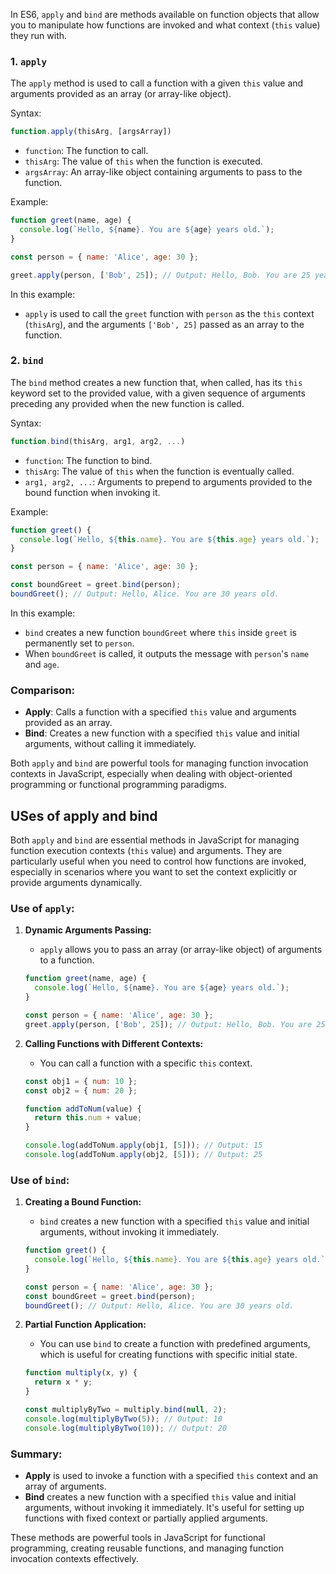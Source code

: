 In ES6, `apply` and `bind` are methods available on function objects that allow you to manipulate how functions are invoked and what context (`this` value) they run with.

### 1. `apply`

The `apply` method is used to call a function with a given `this` value and arguments provided as an array (or array-like object).

Syntax:
```javascript
function.apply(thisArg, [argsArray])
```

- `function`: The function to call.
- `thisArg`: The value of `this` when the function is executed.
- `argsArray`: An array-like object containing arguments to pass to the function.

Example:
```javascript
function greet(name, age) {
  console.log(`Hello, ${name}. You are ${age} years old.`);
}

const person = { name: 'Alice', age: 30 };

greet.apply(person, ['Bob', 25]); // Output: Hello, Bob. You are 25 years old.
```

In this example:
- `apply` is used to call the `greet` function with `person` as the `this` context (`thisArg`), and the arguments `['Bob', 25]` passed as an array to the function.

### 2. `bind`

The `bind` method creates a new function that, when called, has its `this` keyword set to the provided value, with a given sequence of arguments preceding any provided when the new function is called.

Syntax:
```javascript
function.bind(thisArg, arg1, arg2, ...)
```

- `function`: The function to bind.
- `thisArg`: The value of `this` when the function is eventually called.
- `arg1, arg2, ...`: Arguments to prepend to arguments provided to the bound function when invoking it.

Example:
```javascript
function greet() {
  console.log(`Hello, ${this.name}. You are ${this.age} years old.`);
}

const person = { name: 'Alice', age: 30 };

const boundGreet = greet.bind(person);
boundGreet(); // Output: Hello, Alice. You are 30 years old.
```

In this example:
- `bind` creates a new function `boundGreet` where `this` inside `greet` is permanently set to `person`.
- When `boundGreet` is called, it outputs the message with `person`'s `name` and `age`.

### Comparison:

- **Apply**: Calls a function with a specified `this` value and arguments provided as an array.
- **Bind**: Creates a new function with a specified `this` value and initial arguments, without calling it immediately.

Both `apply` and `bind` are powerful tools for managing function invocation contexts in JavaScript, especially when dealing with object-oriented programming or functional programming paradigms.

## USes of apply and bind

Both `apply` and `bind` are essential methods in JavaScript for managing function execution contexts (`this` value) and arguments. They are particularly useful when you need to control how functions are invoked, especially in scenarios where you want to set the context explicitly or provide arguments dynamically.

### Use of `apply`:

1. **Dynamic Arguments Passing:**
   - `apply` allows you to pass an array (or array-like object) of arguments to a function.
   ```javascript
   function greet(name, age) {
     console.log(`Hello, ${name}. You are ${age} years old.`);
   }

   const person = { name: 'Alice', age: 30 };
   greet.apply(person, ['Bob', 25]); // Output: Hello, Bob. You are 25 years old.
   ```

2. **Calling Functions with Different Contexts:**
   - You can call a function with a specific `this` context.
   ```javascript
   const obj1 = { num: 10 };
   const obj2 = { num: 20 };

   function addToNum(value) {
     return this.num + value;
   }

   console.log(addToNum.apply(obj1, [5])); // Output: 15
   console.log(addToNum.apply(obj2, [5])); // Output: 25
   ```

### Use of `bind`:

1. **Creating a Bound Function:**
   - `bind` creates a new function with a specified `this` value and initial arguments, without invoking it immediately.
   ```javascript
   function greet() {
     console.log(`Hello, ${this.name}. You are ${this.age} years old.`);
   }

   const person = { name: 'Alice', age: 30 };
   const boundGreet = greet.bind(person);
   boundGreet(); // Output: Hello, Alice. You are 30 years old.
   ```

2. **Partial Function Application:**
   - You can use `bind` to create a function with predefined arguments, which is useful for creating functions with specific initial state.
   ```javascript
   function multiply(x, y) {
     return x * y;
   }

   const multiplyByTwo = multiply.bind(null, 2);
   console.log(multiplyByTwo(5)); // Output: 10
   console.log(multiplyByTwo(10)); // Output: 20
   ```

### Summary:

- **Apply** is used to invoke a function with a specified `this` context and an array of arguments.
- **Bind** creates a new function with a specified `this` value and initial arguments, without invoking it immediately. It's useful for setting up functions with fixed context or partially applied arguments.

These methods are powerful tools in JavaScript for functional programming, creating reusable functions, and managing function invocation contexts effectively.
